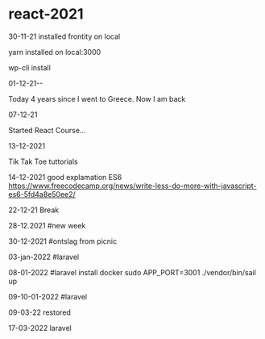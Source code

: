# react-2021

30-11-21 installed frontity on local

yarn installed on local:3000

wp-cli install

01-12-21--

Today 4 years since I went to Greece. Now I am back

07-12-21

Started React Course...

13-12-2021

Tik Tak Toe tuttorials

14-12-2021
good explamation ES6
https://www.freecodecamp.org/news/write-less-do-more-with-javascript-es6-5fd4a8e50ee2/

22-12-21
Break

28-12.2021
#new week

30-12-2021
#ontslag from picnic

03-jan-2022
#laravel

08-01-2022
#laravel install docker
sudo APP_PORT=3001 ./vendor/bin/sail up

09-10-01-2022
#laravel

09-03-22
restored

17-03-2022
laravel 

